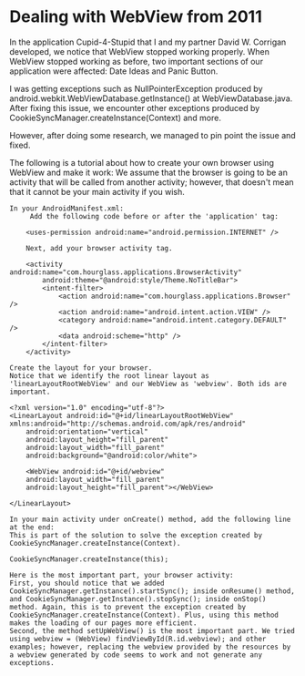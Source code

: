 # Dealing with WebView from 2011

In the application Cupid-4-Stupid that I and my partner David W. Corrigan developed, we notice that WebView stopped working properly.
When WebView stopped working as before, two important sections of our application were affected: Date Ideas and Panic Button.

I was getting exceptions such as NullPointerException produced by android.webkit.WebViewDatabase.getInstance() at WebViewDatabase.java.
After fixing this issue, we encounter other exceptions produced by CookieSyncManager.createInstance(Context) and more.

However, after doing some research, we managed to pin point the issue and fixed.

The following is a tutorial about how to create your own browser using WebView and make it work:
We assume that the browser is going to be an activity that will be called from another activity; however, that doesn't mean that it cannot be your main activity if you wish.

    In your AndroidManifest.xml:
         Add the following code before or after the 'application' tag:

        <uses-permission android:name="android.permission.INTERNET" />

        Next, add your browser activity tag.

        <activity android:name="com.hourglass.applications.BrowserActivity"
            android:theme="@android:style/Theme.NoTitleBar">
        	<intent-filter>
        		<action android:name="com.hourglass.applications.Browser" />
        		<action	android:name="android.intent.action.VIEW" />
        		<category android:name="android.intent.category.DEFAULT" />
        		<data android:scheme="http" />
        	</intent-filter>
        </activity>

    Create the layout for your browser.
    Notice that we identify the root linear layout as 'linearLayoutRootWebView' and our WebView as 'webview'. Both ids are important.

    <?xml version="1.0" encoding="utf-8"?>
    <LinearLayout android:id="@+id/linearLayoutRootWebView" xmlns:android="http://schemas.android.com/apk/res/android"
        android:orientation="vertical"
        android:layout_height="fill_parent"
        android:layout_width="fill_parent"
        android:background="@android:color/white">

    	<WebView android:id="@+id/webview"
    	android:layout_width="fill_parent"
    	android:layout_height="fill_parent"></WebView>

    </LinearLayout>

    In your main activity under onCreate() method, add the following line at the end:
    This is part of the solution to solve the exception created by CookieSyncManager.createInstance(Context).

    CookieSyncManager.createInstance(this);

    Here is the most important part, your browser activity:
    First, you should notice that we added CookieSyncManager.getInstance().startSync(); inside onResume() method, and CookieSyncManager.getInstance().stopSync(); inside onStop() method. Again, this is to prevent the exception created by CookieSyncManager.createInstance(Context). Plus, using this method makes the loading of our pages more efficient.
    Second, the method setUpWebView() is the most important part. We tried using webview = (WebView) findViewById(R.id.webview); and other examples; however, replacing the webview provided by the resources by a webview generated by code seems to work and not generate any exceptions.

